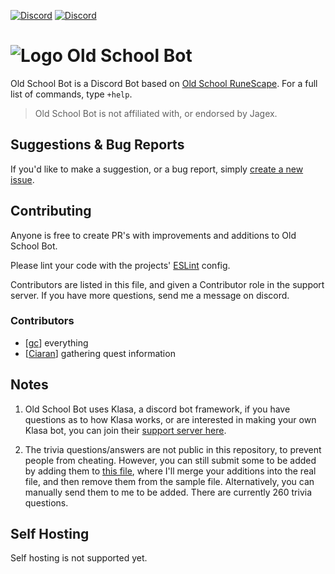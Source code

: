 [![Discord](https://i.imgur.com/AWqUL0x.png)](https://discord.io/osrs) [![Discord](https://i.imgur.com/OcOyprP.png)](https://bot.discord.io/osrs)

# ![Logo](https://i.imgur.com/Szr6sk7.png) Old School Bot

Old School Bot is a Discord Bot based on [Old School RuneScape](https://oldschool.runescape.com/). For a full list of commands, type `+help`.

> Old School Bot is not affiliated with, or endorsed by Jagex.

## Suggestions & Bug Reports

If you'd like to make a suggestion, or a bug report, simply [create a new issue](https://github.com/gc/oldschoolbot/issues/new).

## Contributing

Anyone is free to create PR's with improvements and additions to Old School Bot.

Please lint your code with the projects' [ESLint](https://eslint.org/) config.

Contributors are listed in this file, and given a Contributor role in the support server. If you have more questions, send me a message on discord.

### Contributors

  - [[gc](https://github.com/gc/oldschoolbot)] everything
  - [[Ciaran](https://github.com/ciaranlangton)] gathering quest information

## Notes

1. Old School Bot uses Klasa, a discord bot framework, if you have questions as to how Klasa works, or are interested in making your own Klasa bot, you can join their [support server here](https://discord.gg/FpEFSyY).

2. The trivia questions/answers are not public in this repository, to prevent people from cheating. However, you can still submit some to be added by adding them to [this file](https://github.com/gc/oldschoolbot/blob/master/resources/triviaQuestionsFormat.json), where I'll merge your additions into the real file, and then remove them from the sample file. Alternatively, you can manually send them to me to be added. There are currently 260 trivia questions.

## Self Hosting

Self hosting is not supported yet.
